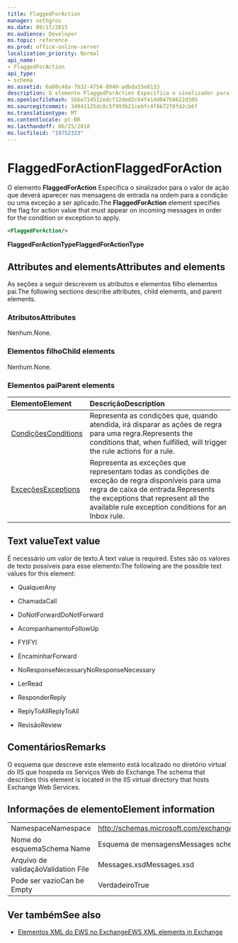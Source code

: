 ```yaml
---
title: FlaggedForAction
manager: sethgros
ms.date: 09/17/2015
ms.audience: Developer
ms.topic: reference
ms.prod: office-online-server
localization_priority: Normal
api_name:
- FlaggedForAction
api_type:
- schema
ms.assetid: 6a08c48a-7b32-4754-8940-adbda55e8133
description: O elemento FlaggedForAction Especifica o sinalizador para o valor de ação que deverá aparecer nas mensagens de entrada na ordem para a condição ou uma exceção a ser aplicado.
ms.openlocfilehash: 5b6e714512edcf12ded2c04f414d047b8622d305
ms.sourcegitcommit: 34041125dc8c5f993b21cebfc4f8b72f0fd2cb6f
ms.translationtype: MT
ms.contentlocale: pt-BR
ms.lasthandoff: 06/25/2018
ms.locfileid: "19752323"
---
```

# <a name="flaggedforaction"></a><span data-ttu-id="8ed8e-103">FlaggedForAction</span><span class="sxs-lookup"><span data-stu-id="8ed8e-103">FlaggedForAction</span></span>

<span data-ttu-id="8ed8e-104">O elemento **FlaggedForAction** Especifica o sinalizador para o valor de ação que deverá aparecer nas mensagens de entrada na ordem para a condição ou uma exceção a ser aplicado.</span><span class="sxs-lookup"><span data-stu-id="8ed8e-104">The **FlaggedForAction** element specifies the flag for action value that must appear on incoming messages in order for the condition or exception to apply.</span></span> 
  
```XML
<FlaggedForAction/>
```

 <span data-ttu-id="8ed8e-105">**FlaggedForActionType**</span><span class="sxs-lookup"><span data-stu-id="8ed8e-105">**FlaggedForActionType**</span></span>
## <a name="attributes-and-elements"></a><span data-ttu-id="8ed8e-106">Attributes and elements</span><span class="sxs-lookup"><span data-stu-id="8ed8e-106">Attributes and elements</span></span>

<span data-ttu-id="8ed8e-107">As seções a seguir descrevem os atributos e elementos filho elementos pai.</span><span class="sxs-lookup"><span data-stu-id="8ed8e-107">The following sections describe attributes, child elements, and parent elements.</span></span>
  
### <a name="attributes"></a><span data-ttu-id="8ed8e-108">Atributos</span><span class="sxs-lookup"><span data-stu-id="8ed8e-108">Attributes</span></span>

<span data-ttu-id="8ed8e-109">Nenhum.</span><span class="sxs-lookup"><span data-stu-id="8ed8e-109">None.</span></span>
  
### <a name="child-elements"></a><span data-ttu-id="8ed8e-110">Elementos filho</span><span class="sxs-lookup"><span data-stu-id="8ed8e-110">Child elements</span></span>

<span data-ttu-id="8ed8e-111">Nenhum.</span><span class="sxs-lookup"><span data-stu-id="8ed8e-111">None.</span></span>
  
### <a name="parent-elements"></a><span data-ttu-id="8ed8e-112">Elementos pai</span><span class="sxs-lookup"><span data-stu-id="8ed8e-112">Parent elements</span></span>

|<span data-ttu-id="8ed8e-113">**Elemento**</span><span class="sxs-lookup"><span data-stu-id="8ed8e-113">**Element**</span></span>|<span data-ttu-id="8ed8e-114">**Descrição**</span><span class="sxs-lookup"><span data-stu-id="8ed8e-114">**Description**</span></span>|
|:-----|:-----|
|[<span data-ttu-id="8ed8e-115">Condições</span><span class="sxs-lookup"><span data-stu-id="8ed8e-115">Conditions</span></span>](conditions.md) <br/> |<span data-ttu-id="8ed8e-116">Representa as condições que, quando atendida, irá disparar as ações de regra para uma regra.</span><span class="sxs-lookup"><span data-stu-id="8ed8e-116">Represents the conditions that, when fulfilled, will trigger the rule actions for a rule.</span></span>  <br/> |
|[<span data-ttu-id="8ed8e-117">Exceções</span><span class="sxs-lookup"><span data-stu-id="8ed8e-117">Exceptions</span></span>](exceptions.md) <br/> |<span data-ttu-id="8ed8e-118">Representa as exceções que representam todas as condições de exceção de regra disponíveis para uma regra de caixa de entrada.</span><span class="sxs-lookup"><span data-stu-id="8ed8e-118">Represents the exceptions that represent all the available rule exception conditions for an Inbox rule.</span></span>  <br/> |
   
## <a name="text-value"></a><span data-ttu-id="8ed8e-119">Text value</span><span class="sxs-lookup"><span data-stu-id="8ed8e-119">Text value</span></span>

<span data-ttu-id="8ed8e-120">É necessário um valor de texto.</span><span class="sxs-lookup"><span data-stu-id="8ed8e-120">A text value is required.</span></span> <span data-ttu-id="8ed8e-121">Estes são os valores de texto possíveis para esse elemento:</span><span class="sxs-lookup"><span data-stu-id="8ed8e-121">The following are the possible text values for this element:</span></span>
  
- <span data-ttu-id="8ed8e-122">Qualquer</span><span class="sxs-lookup"><span data-stu-id="8ed8e-122">Any</span></span>
    
- <span data-ttu-id="8ed8e-123">Chamada</span><span class="sxs-lookup"><span data-stu-id="8ed8e-123">Call</span></span>
    
- <span data-ttu-id="8ed8e-124">DoNotForward</span><span class="sxs-lookup"><span data-stu-id="8ed8e-124">DoNotForward</span></span>
    
- <span data-ttu-id="8ed8e-125">Acompanhamento</span><span class="sxs-lookup"><span data-stu-id="8ed8e-125">FollowUp</span></span>
    
- <span data-ttu-id="8ed8e-126">FYI</span><span class="sxs-lookup"><span data-stu-id="8ed8e-126">FYI</span></span>
    
- <span data-ttu-id="8ed8e-127">Encaminhar</span><span class="sxs-lookup"><span data-stu-id="8ed8e-127">Forward</span></span>
    
- <span data-ttu-id="8ed8e-128">NoResponseNecessary</span><span class="sxs-lookup"><span data-stu-id="8ed8e-128">NoResponseNecessary</span></span>
    
- <span data-ttu-id="8ed8e-129">Ler</span><span class="sxs-lookup"><span data-stu-id="8ed8e-129">Read</span></span>
    
- <span data-ttu-id="8ed8e-130">Responder</span><span class="sxs-lookup"><span data-stu-id="8ed8e-130">Reply</span></span>
    
- <span data-ttu-id="8ed8e-131">ReplyToAll</span><span class="sxs-lookup"><span data-stu-id="8ed8e-131">ReplyToAll</span></span>
    
- <span data-ttu-id="8ed8e-132">Revisão</span><span class="sxs-lookup"><span data-stu-id="8ed8e-132">Review</span></span>
    
## <a name="remarks"></a><span data-ttu-id="8ed8e-133">Comentários</span><span class="sxs-lookup"><span data-stu-id="8ed8e-133">Remarks</span></span>

<span data-ttu-id="8ed8e-134">O esquema que descreve este elemento está localizado no diretório virtual do IIS que hospeda os Serviços Web do Exchange.</span><span class="sxs-lookup"><span data-stu-id="8ed8e-134">The schema that describes this element is located in the IIS virtual directory that hosts Exchange Web Services.</span></span>
  
## <a name="element-information"></a><span data-ttu-id="8ed8e-135">Informações de elemento</span><span class="sxs-lookup"><span data-stu-id="8ed8e-135">Element information</span></span>

|||
|:-----|:-----|
|<span data-ttu-id="8ed8e-136">Namespace</span><span class="sxs-lookup"><span data-stu-id="8ed8e-136">Namespace</span></span>  <br/> |http://schemas.microsoft.com/exchange/services/2006/messages  <br/> |
|<span data-ttu-id="8ed8e-137">Nome do esquema</span><span class="sxs-lookup"><span data-stu-id="8ed8e-137">Schema Name</span></span>  <br/> |<span data-ttu-id="8ed8e-138">Esquema de mensagens</span><span class="sxs-lookup"><span data-stu-id="8ed8e-138">Messages schema</span></span>  <br/> |
|<span data-ttu-id="8ed8e-139">Arquivo de validação</span><span class="sxs-lookup"><span data-stu-id="8ed8e-139">Validation File</span></span>  <br/> |<span data-ttu-id="8ed8e-140">Messages.xsd</span><span class="sxs-lookup"><span data-stu-id="8ed8e-140">Messages.xsd</span></span>  <br/> |
|<span data-ttu-id="8ed8e-141">Pode ser vazio</span><span class="sxs-lookup"><span data-stu-id="8ed8e-141">Can be Empty</span></span>  <br/> |<span data-ttu-id="8ed8e-142">Verdadeiro</span><span class="sxs-lookup"><span data-stu-id="8ed8e-142">True</span></span>  <br/> |
   
## <a name="see-also"></a><span data-ttu-id="8ed8e-143">Ver também</span><span class="sxs-lookup"><span data-stu-id="8ed8e-143">See also</span></span>



- [<span data-ttu-id="8ed8e-144">Elementos XML do EWS no Exchange</span><span class="sxs-lookup"><span data-stu-id="8ed8e-144">EWS XML elements in Exchange</span></span>](ews-xml-elements-in-exchange.md)

